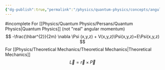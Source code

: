 ```yaml
---
{"dg-publish":true,"permalink":"/physics/quantum-physics/concepts/angular-momentum/"}
---
```


#incomplete 
For [[Physics/Quantum Physics/Persans/Quantum Physics\|Quantum Physics]] (not "real" angular momentum)
$$
-\frac{\hbar^{2}}{2m} \nabla \Psi (x,y,z) + V(x,y,z)\Psi(x,y,z)=E\Psi(x,y,z)
$$
For [[Physics/Theoretical Mechanics/Theoretical Mechanics\|Theoretical Mechanics]]
$$
\vec{L}=\vec{r} \times \vec{P}
$$